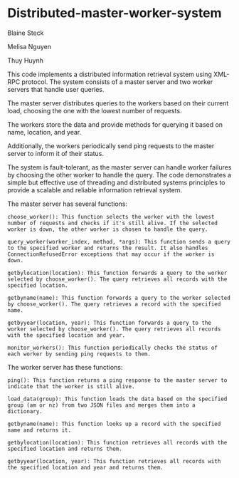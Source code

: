 # Distributed-master-worker-system

Blaine Steck

Melisa Nguyen

Thuy Huynh

This code implements a distributed information retrieval system using XML-RPC protocol. The system consists of a master server and two worker servers that handle user queries. 

The master server distributes queries to the workers based on their current load, choosing the one with the lowest number of requests.

The workers store the data and provide methods for querying it based on name, location, and year. 

Additionally, the workers periodically send ping requests to the master server to inform it of their status. 

The system is fault-tolerant, as the master server can handle worker failures by choosing the other worker to handle the query. The code demonstrates a simple but effective use of threading and distributed systems principles to provide a scalable and reliable information retrieval system.

The master server has several functions:

    choose_worker(): This function selects the worker with the lowest number of requests and checks if it's still alive. If the selected worker is down, the other worker is chosen to handle the query.

    query_worker(worker_index, method, *args): This function sends a query to the specified worker and returns the result. It also handles ConnectionRefusedError exceptions that may occur if the worker is down.

    getbylocation(location): This function forwards a query to the worker selected by choose_worker(). The query retrieves all records with the specified location.

    getbyname(name): This function forwards a query to the worker selected by choose_worker(). The query retrieves a record with the specified name.

    getbyyear(location, year): This function forwards a query to the worker selected by choose_worker(). The query retrieves all records with the specified location and year.

    monitor_workers(): This function periodically checks the status of each worker by sending ping requests to them.

The worker server has these functions:

    ping(): This function returns a ping response to the master server to indicate that the worker is still alive.

    load_data(group): This function loads the data based on the specified group (am or nz) from two JSON files and merges them into a dictionary.

    getbyname(name): This function looks up a record with the specified name and returns it.

    getbylocation(location): This function retrieves all records with the specified location and returns them.

    getbyyear(location, year): This function retrieves all records with the specified location and year and returns them.
